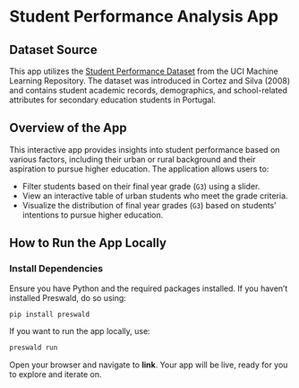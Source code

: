# Student Performance Analysis App

## Dataset Source

This app utilizes the [Student Performance Dataset](https://archive.ics.uci.edu/dataset/320/student+performance) from the UCI Machine Learning Repository. The dataset was introduced in Cortez and Silva (2008) and contains student academic records, demographics, and school-related attributes for secondary education students in Portugal.

## Overview of the App

This interactive app provides insights into student performance based on various factors, including their urban or rural background and their aspiration to pursue higher education. The application allows users to:
- Filter students based on their final year grade (`G3`) using a slider.
- View an interactive table of urban students who meet the grade criteria.
- Visualize the distribution of final year grades (`G3`) based on students’ intentions to pursue higher education.

## How to Run the App Locally

### Install Dependencies

Ensure you have Python and the required packages installed. If you haven’t installed Preswald, do so using:

```bash
pip install preswald
```

If you want to run the app locally, use:

```bash
preswald run
```

Open your browser and navigate to **link**. Your app will be live, ready for you to explore and iterate on.